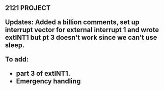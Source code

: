 <h2> 2121 PROJECT

**Updates:**
Added a billion comments, set up interrupt vector for external interrupt 1 and wrote extINT1 but pt 3 doesn't work since we can't use sleep. 

**To add:**
* part 3 of extINT1. 
* Emergency handling 
